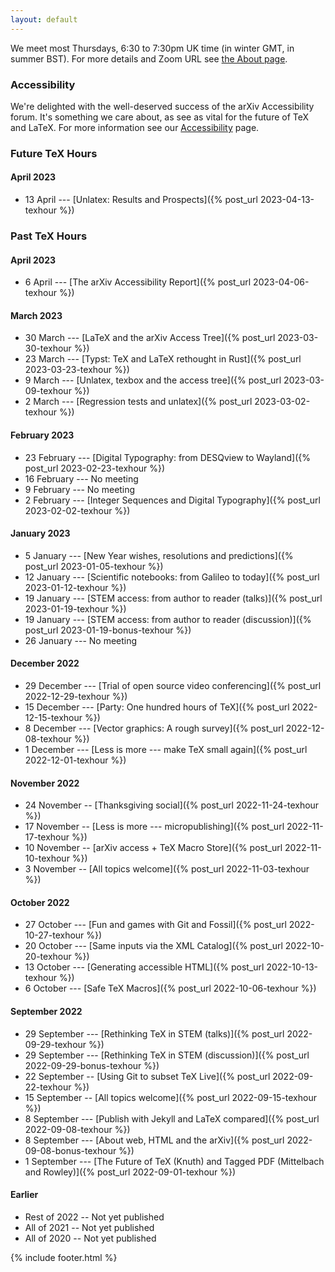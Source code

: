 ```yaml
---
layout: default
---
```


We meet most Thursdays, 6:30 to 7:30pm UK time (in winter GMT, in
summer BST). For more details and Zoom URL see [the About
page](about).

### Accessibility

We're delighted with the well-deserved success of the arXiv
Accessibility forum. It's something we care about, as see as vital for
the future of TeX and LaTeX. For more information see our
[Accessibility](access) page.

### Future TeX Hours

#### April 2023

-  13 April --- [Unlatex: Results and Prospects]({% post_url 2023-04-13-texhour %})

### Past TeX Hours

#### April 2023

-  6 April --- [The arXiv Accessibility Report]({% post_url 2023-04-06-texhour %})


#### March 2023

- 30 March --- [LaTeX and the arXiv Access Tree]({% post_url 2023-03-30-texhour %})
- 23 March --- [Typst: TeX and LaTeX rethought in Rust]({% post_url 2023-03-23-texhour %})
- 9 March --- [Unlatex, texbox and the access tree]({% post_url 2023-03-09-texhour %})
- 2 March --- [Regression tests and unlatex]({% post_url 2023-03-02-texhour %})


#### February 2023

- 23 February --- [Digital Typography: from DESQview to Wayland]({% post_url 2023-02-23-texhour %})
- 16 February --- No meeting
- 9 February --- No meeting
- 2 February --- [Integer Sequences and Digital Typography]({% post_url 2023-02-02-texhour %})


#### January 2023

- 5 January --- [New Year wishes, resolutions and predictions]({% post_url 2023-01-05-texhour %})
- 12 January --- [Scientific notebooks: from Galileo to today]({% post_url 2023-01-12-texhour %})
- 19 January --- [STEM access: from author to reader (talks)]({% post_url 2023-01-19-texhour %})
- 19 January --- [STEM access: from author to reader (discussion)]({% post_url 2023-01-19-bonus-texhour %})
- 26 January --- No meeting

#### December 2022

- 29 December --- [Trial of open source video conferencing]({% post_url 2022-12-29-texhour %})
- 15 December --- [Party: One hundred hours of TeX]({% post_url 2022-12-15-texhour %})
- 8 December --- [Vector graphics: A rough survey]({% post_url 2022-12-08-texhour %})
- 1 December --- [Less is more --- make TeX small again]({% post_url 2022-12-01-texhour %})


#### November 2022

- 24 November -- [Thanksgiving social]({% post_url 2022-11-24-texhour %})
- 17 November -- [Less is more --- micropublishing]({% post_url 2022-11-17-texhour %})
- 10 November -- [arXiv access + TeX Macro Store]({% post_url 2022-11-10-texhour %})
- 3 November -- [All topics welcome]({% post_url 2022-11-03-texhour %})

#### October 2022
- 27 October --- [Fun and games with Git and Fossil]({% post_url 2022-10-27-texhour %})
- 20 October --- [Same inputs via the XML Catalog]({% post_url 2022-10-20-texhour %})
- 13 October --- [Generating accessible HTML]({% post_url 2022-10-13-texhour %})
- 6 October --- [Safe TeX Macros]({% post_url 2022-10-06-texhour %})

#### September 2022
- 29 September --- [Rethinking TeX in STEM (talks)]({% post_url 2022-09-29-texhour %})
- 29 September --- [Rethinking TeX in STEM (discussion)]({% post_url 2022-09-29-bonus-texhour %})
- 22 September -- [Using Git to subset TeX Live]({% post_url 2022-09-22-texhour %})
- 15 September -- [All topics welcome]({% post_url 2022-09-15-texhour %})
- 8 September --- [Publish with Jekyll and LaTeX compared]({% post_url 2022-09-08-texhour %})
- 8 September --- [About web, HTML and the arXiv]({% post_url 2022-09-08-bonus-texhour %})
- 1 September --- [The Future of TeX (Knuth) and Tagged PDF (Mittelbach and Rowley)]({% post_url 2022-09-01-texhour %})

#### Earlier
- Rest of 2022 -- Not yet published
- All of 2021 -- Not yet published
- All of 2020 -- Not yet published

{% include footer.html %}